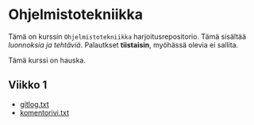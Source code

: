 # Ohjelmistotekniikka

Tämä on kurssin `Ohjelmistotekniikka` harjoitusrepositorio. Tämä sisältää *luonnoksia ja tehtäviä*. Palautkset **tiistaisin**, myöhässä olevia ei sallita.  

Tämä kurssi on hauska.

## Viikko 1

* [gitlog.txt](https://github.com/Riku-Laine/ot-harjoitustyo/blob/master/laskarit/viikko1/gitlog.txt)
* [komentorivi.txt](https://github.com/Riku-Laine/ot-harjoitustyo/blob/master/laskarit/viikko1/komentorivi.txt)
